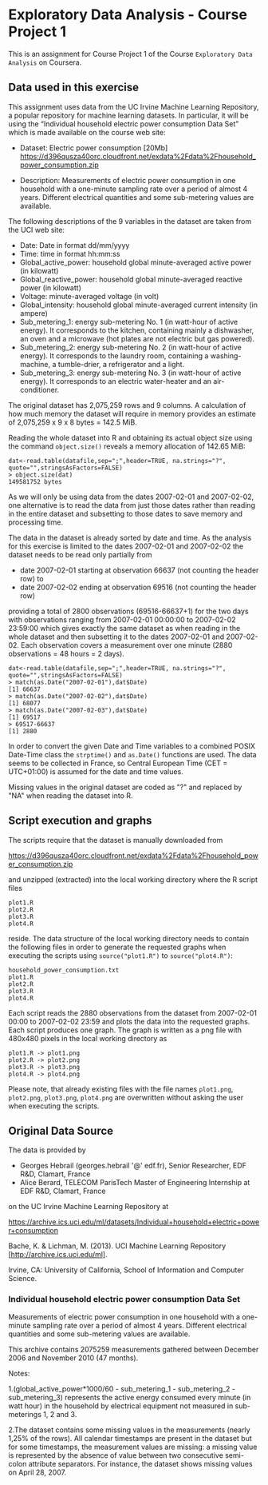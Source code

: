 # Exploratory Data Analysis - Course Project 1

This is an assignment for Course Project 1 of the Course `Exploratory Data Analysis` on Coursera.

## Data used in this exercise

This assignment uses data from the UC Irvine Machine Learning Repository, a popular repository for machine learning datasets. In particular, it will be using the “Individual household electric power consumption Data Set” which is made available on the course web site:

* Dataset: Electric power consumption [20Mb]
  https://d396qusza40orc.cloudfront.net/exdata%2Fdata%2Fhousehold_power_consumption.zip

* Description: Measurements of electric power consumption in one household with a one-minute sampling rate over a period of almost 4 years. Different electrical quantities and some sub-metering values are available.

The following descriptions of the 9 variables in the dataset are taken from the UCI web site:

* Date: Date in format dd/mm/yyyy
* Time: time in format hh:mm:ss
* Global_active_power: household global minute-averaged active power (in kilowatt)
* Global_reactive_power: household global minute-averaged reactive power (in kilowatt)
* Voltage: minute-averaged voltage (in volt)
* Global_intensity: household global minute-averaged current intensity (in ampere)
* Sub_metering_1: energy sub-metering No. 1 (in watt-hour of active energy). It corresponds to the kitchen, containing mainly a dishwasher, an oven and a microwave (hot plates are not electric but gas powered).
* Sub_metering_2: energy sub-metering No. 2 (in watt-hour of active energy). It corresponds to the laundry room, containing a washing-machine, a tumble-drier, a refrigerator and a light.
* Sub_metering_3: energy sub-metering No. 3 (in watt-hour of active energy). It corresponds to an electric water-heater and an air-conditioner.

The original dataset has 2,075,259 rows and 9 columns. A calculation of how much memory the dataset will require in memory provides an estimate of 2,075,259 x 9 x 8 bytes = 142.5 MiB.

Reading the whole dataset into R and obtaining its actual object size using the command `object.size()` reveals a memory allocation of 142.65 MiB:

    dat<-read.table(datafile,sep=";",header=TRUE, na.strings="?", quote="",stringsAsFactors=FALSE)
    > object.size(dat)
    149581752 bytes

As we will only be using data from the dates 2007-02-01 and 2007-02-02, one alternative is to read the data from just those dates rather than reading in the entire dataset and subsetting to those dates to save memory and processing time.

The data in the dataset is already sorted by date and time. As the analysis for this exercise is limited to the dates 2007-02-01 and 2007-02-02 the dataset needs to be read only partially from

* date 2007-02-01 starting at observation 66637 (not counting the header row) to 
* date 2007-02-02 ending at observation 69516 (not counting the header row)

providing a total of 2800 observations (69516-66637+1) for the two days with observations ranging from
2007-02-01 00:00:00 to 2007-02-02 23:59:00 which gives exactly the same dataset as when
reading in the whole dataset and then subsetting it to the dates 2007-02-01 and 2007-02-02. Each
observation covers a measurement over one minute (2880 observations = 48 hours = 2 days).

    dat<-read.table(datafile,sep=";",header=TRUE, na.strings="?", quote="",stringsAsFactors=FALSE)
    > match(as.Date("2007-02-01"),dat$Date)
    [1] 66637
    > match(as.Date("2007-02-02"),dat$Date)
    [1] 68077
    > match(as.Date("2007-02-03"),dat$Date)
    [1] 69517
    > 69517-66637
    [1] 2880

In order to convert the given Date and Time variables to a combined POSIX Date-Time class the `strptime()` and `as.Date()` functions are used. The data seems to be collected in France, so Central European Time (CET = UTC+01:00) is assumed for the date and time values.

Missing values in the original dataset are coded as "?" and replaced by "NA" when reading the dataset into R.

## Script execution and graphs

The scripts require that the dataset is manually downloaded from

https://d396qusza40orc.cloudfront.net/exdata%2Fdata%2Fhousehold_power_consumption.zip

and unzipped (extracted) into the local working directory where the R script files

    plot1.R
    plot2.R
    plot3.R
    plot4.R

reside. The data structure of the local working directory needs to contain the following files in order to generate the requested graphs when executing the scripts using `source("plot1.R")` to `source("plot4.R")`:

    household_power_consumption.txt
    plot1.R
    plot2.R
    plot3.R
    plot4.R

Each script reads the 2880 observations from the dataset from 2007-02-01 00:00 to 2007-02-02 23:59 and plots the data into the requested graphs. Each script produces one graph. The graph is written as a png file with 480x480 pixels in the local working directory as

    plot1.R -> plot1.png
    plot2.R -> plot2.png
    plot3.R -> plot3.png
    plot4.R -> plot4.png

Please note, that already existing files with the file names `plot1.png`, `plot2.png`, `plot3.png`, `plot4.png` are overwritten without asking the user when executing the scripts.

## Original Data Source

The data is provided by 

* Georges Hebrail (georges.hebrail '@' edf.fr), Senior Researcher, EDF R&D, Clamart, France
* Alice Berard, TELECOM ParisTech Master of Engineering Internship at EDF R&D, Clamart, France

on the UC Irvine Machine Learning Repository at

https://archive.ics.uci.edu/ml/datasets/Individual+household+electric+power+consumption

Bache, K. & Lichman, M. (2013). UCI Machine Learning Repository [http://archive.ics.uci.edu/ml]. 

Irvine, CA: University of California, School of Information and Computer Science.


### Individual household electric power consumption Data Set 

Measurements of electric power consumption in one household with a one-minute sampling rate over a period of almost 4 years. Different electrical quantities and some sub-metering values are available.
  
This archive contains 2075259 measurements gathered between December 2006 and November 2010 (47 months).

Notes:

1.(global_active_power*1000/60 - sub_metering_1 - sub_metering_2 - sub_metering_3) represents the active energy consumed every minute (in watt hour) in the household by electrical equipment not measured in sub-meterings 1, 2 and 3.

2.The dataset contains some missing values in the measurements (nearly 1,25% of the rows). All calendar timestamps are present in the dataset but for some timestamps, the measurement values are missing: a missing value is represented by the absence of value between two consecutive semi-colon attribute separators. For instance, the dataset shows missing values on April 28, 2007.



